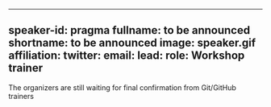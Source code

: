 
---
speaker-id: pragma
fullname: to be announced
shortname: to be announced
image: speaker.gif
affiliation:
twitter:
email:
lead:
role: Workshop trainer
---

The organizers are still waiting for final confirmation from Git/GitHub trainers
